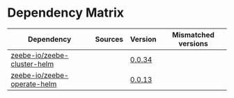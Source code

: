# Dependency Matrix

Dependency | Sources | Version | Mismatched versions
---------- | ------- | ------- | -------------------
[zeebe-io/zeebe-cluster-helm](https://github.com/zeebe-io/zeebe-cluster-helm) |  | [0.0.34](https://github.com/zeebe-io/zeebe-cluster-helm/releases/tag/v0.0.34) | 
[zeebe-io/zeebe-operate-helm](https://github.com/zeebe-io/zeebe-operate-helm) |  | [0.0.13](https://github.com/zeebe-io/zeebe-operate-helm/releases/tag/v0.0.13) | 
